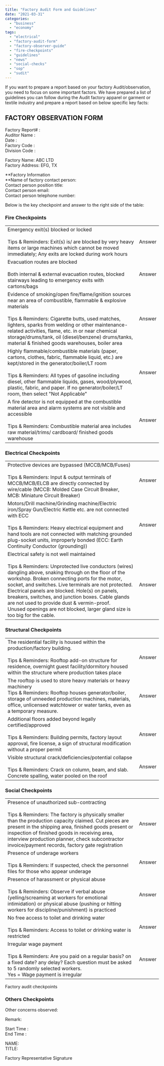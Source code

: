 ```yaml
---
title: "Factory Audit Form and Guidelines"
date: "2021-03-31"
categories: 
  - "business"
  - "economy"
tags: 
  - "electrical"
  - "factory-audit-form"
  - "factory-observer-guide"
  - "fire-checkpoints"
  - "guidelines"
  - "news"
  - "social-checks"
  - "sop"
  - "sudit"
---
```


If you want to prepare a report based on your factory Audit/observation, you need to focus on some important factors. We have prepared a list of guidelines you can follow during the Audit factory apparel or garment or textile industry and prepare a report based on below specific key facts:

## FACTORY OBSERVATION FORM

Factory Report# :  
Auditor Name :  
Date :  
Factory Code :  
Division Code :

Factory Name: ABC LTD  
Factory Address: EFG, TX

**Factory Information  
**Name of factory contact person:  
Contact person position title:  
Contact person email:  
Contact person telephone number:

Below is the key checkpoint and answer to the right side of the table:

### **Fire** Checkpoints

<table class="has-fixed-layout"><tbody><tr><td>Emergency exit(s) blocked or locked<br><br>Tips &amp; Reminders: Exit(s) is/ are blocked by very heavy items or large machines which cannot be moved immediately; Any exits are locked during work hours</td><td><meta http-equiv="content-type" content="text/html; charset=utf-8">Answer</td></tr><tr><td>Evacuation routes are blocked<br><br>Both internal &amp; external evacuation routes, blocked stairways leading to emergency exits with cartons/bags</td><td>Answer</td></tr><tr><td>Evidence of smoking/open fire/flame/ignition sources near an area of combustible, flammable &amp; explosive materials<br><br>Tips &amp; Reminders: Cigarette butts, used matches, lighters, sparks from welding or other maintenance-related activities, flame, etc. in or near chemical storage/drums/tank, oil (diesel/benzene) drums/tanks, material &amp; finished goods warehouses, boiler area</td><td><meta http-equiv="content-type" content="text/html; charset=utf-8">Answer</td></tr><tr><td>Highly flammable/combustible materials (paper, cartons, clothes, fabric, flammable liquid, etc.) are kept/stored in the generator/boiler/LT room<br><br>Tips &amp; Reminders: All types of gasoline including diesel, other flammable liquids, gases, wood/plywood, plastic, fabric, and paper. If no generator/boiler/LT room, then select "Not Applicable"</td><td><meta http-equiv="content-type" content="text/html; charset=utf-8">Answer</td></tr><tr><td>A fire detector is not equipped at the combustible material area and alarm systems are not visible and accessible<br><br>Tips &amp; Reminders: Combustible material area includes raw material/trims/ cardboard/ finished goods warehouse</td><td><meta http-equiv="content-type" content="text/html; charset=utf-8">Answer</td></tr></tbody></table>

### Electrical Checkpoints

<table class="has-fixed-layout"><tbody><tr><td>Protective devices are bypassed (MCCB/MCB/Fuses)<br><br>Tips &amp; Reminders: Input &amp; output terminals of MCCB/MCB/ELCB are directly connected by wire/cable (MCCB: Molded Case Circuit Breaker,<br>MCB: Miniature Circuit Breaker)</td><td><meta http-equiv="content-type" content="text/html; charset=utf-8">Answer</td></tr><tr><td>Motors/Drill machine/Grinding machine/Electric iron/Spray Gun/Electric Kettle etc. are not connected with ECC<br><br>Tips &amp; Reminders: Heavy electrical equipment and hand tools are not connected with matching grounded plug-socket units, improperly bonded (ECC: Earth Continuity Conductor (grounding))</td><td><meta http-equiv="content-type" content="text/html; charset=utf-8">Answer</td></tr><tr><td>Electrical safety is not well maintained<br><br>Tips &amp; Reminders: Unprotected live conductors (wires) dangling above, snaking through on the floor of the workshop. Broken connecting ports for the motor, socket, and switches. Live terminals are not protected. Electrical panels are blocked. Hole(s) on panels, breakers, switches, and junction boxes. Cable glands are not used to provide dust &amp; vermin-proof.<br>Unused openings are not blocked, larger gland size is too big for the cable.</td><td><meta http-equiv="content-type" content="text/html; charset=utf-8">Answer</td></tr></tbody></table>

### Structural Checkpoints

<table class="has-fixed-layout"><tbody><tr><td>The residential facility is housed within the production/factory building.<br><br>Tips &amp; Reminders: Rooftop add-on structure for residence, overnight guest facility/dormitory housed within the structure where production takes place</td><td><meta http-equiv="content-type" content="text/html; charset=utf-8">Answer</td></tr><tr><td>The rooftop is used to store heavy materials or heavy machinery<br>Tips &amp; Reminders: Rooftop houses generator/boiler, storage of unneeded production machines, materials, office, unlicensed watchtower or water tanks, even as a temporary measure.</td><td><meta http-equiv="content-type" content="text/html; charset=utf-8">Answer</td></tr><tr><td>Additional floors added beyond legally certified/approved<br><br>Tips &amp; Reminders: Building permits, factory layout approval, fire license, a sign of structural modification without a proper permit</td><td><meta http-equiv="content-type" content="text/html; charset=utf-8">Answer</td></tr><tr><td>Visible structural crack/deficiencies/potential collapse<br><br>Tips &amp; Reminders: Crack on column, beam, and slab. Concrete spalling, water pooled on the roof</td><td><meta http-equiv="content-type" content="text/html; charset=utf-8">Answer</td></tr></tbody></table>

### Social Checkpoints

<table class="has-fixed-layout"><tbody><tr><td>Presence of unauthorized sub-contracting<br><br>Tips &amp; Reminders: The factory is physically smaller than the production capacity claimed. Cut pieces are present in the shipping area, finished goods present or inspection of finished goods in receiving area, interview production planner, check subcontractor invoice/payment records, factory gate registration</td><td><meta http-equiv="content-type" content="text/html; charset=utf-8">Answer</td></tr><tr><td>Presence of underage workers<br><br>Tips &amp; Reminders: If suspected, check the personnel files for those who appear underage</td><td><meta http-equiv="content-type" content="text/html; charset=utf-8">Answer</td></tr><tr><td>Presence of harassment or physical abuse<br><br>Tips &amp; Reminders: Observe if verbal abuse (yelling/screaming at workers for emotional intimidation) or physical abuse (pushing or hitting workers for discipline/punishment) is practiced</td><td><meta http-equiv="content-type" content="text/html; charset=utf-8">Answer</td></tr><tr><td>No free access to toilet and drinking water<br><br>Tips &amp; Reminders: Access to toilet or drinking water is restricted</td><td><meta http-equiv="content-type" content="text/html; charset=utf-8">Answer</td></tr><tr><td>Irregular wage payment<br><br>Tips &amp; Reminders: Are you paid on a regular basis? on a fixed date? any delay? Each question must be asked to 5 randomly selected workers.<br>Yes = Wage payment is irregular</td><td><meta http-equiv="content-type" content="text/html; charset=utf-8">Answer</td></tr></tbody></table>

Factory audit checkpoints

### Others Checkpoints

Other concerns observed:

Remark:

Start Time :  
End Time :

NAME:  
TITLE:

Factory Representative Signature
